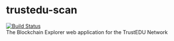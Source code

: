 # trustedu-scan
[![Build Status](https://travis-ci.org/TrustEDU/trustedu-scan.svg?branch=master)](https://travis-ci.org/TrustEDU/trustedu-scan)\
The Blockchain Explorer web application for the TrustEDU Network
